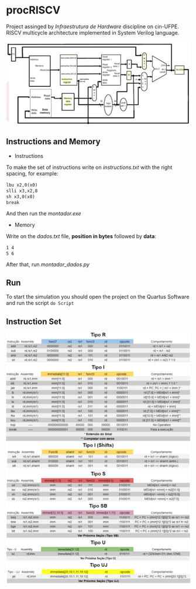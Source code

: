 
# procRISCV
Project assinged by *Infraestrutura de Hardware* discipline on cin-UFPE. 
RISCV multicycle architecture implemented in System Verilog language.

![alt text](https://raw.githubusercontent.com/lucasgrisiq/procRISCV/master/imageMaps/spec/arct.png)

## Instructions and Memory

- Instructions

To make the set of instructions write on *instructions.txt* with the right spacing, for example:

    lbu x2,0(x0)
    slli x3,x2,8
    sh x3,0(x0)
    break
And then run the *montador.exe*

- Memory

Write on the *dados.txt* file, **position in bytes** followed by **data**:

    1 4
    5 6
After that, run *montador_dados.py*

## Run
To start the simulation you should open the project on the Quartus Software and run the script `do Script`

## Instruction Set
![alt text](https://raw.githubusercontent.com/lucasgrisiq/procRISCV/master/imageMaps/spec/instSet1.png)
![alt text](https://raw.githubusercontent.com/lucasgrisiq/procRISCV/master/imageMaps/spec/instSet2.png)
![alt text](https://raw.githubusercontent.com/lucasgrisiq/procRISCV/master/imageMaps/spec/instSet3.png)
![alt text](https://raw.githubusercontent.com/lucasgrisiq/procRISCV/master/imageMaps/spec/instSet4.png)
![alt text](https://raw.githubusercontent.com/lucasgrisiq/procRISCV/master/imageMaps/spec/instSet5.png)
![alt text](https://raw.githubusercontent.com/lucasgrisiq/procRISCV/master/imageMaps/spec/instSet6.png)
![alt text](https://raw.githubusercontent.com/lucasgrisiq/procRISCV/master/imageMaps/spec/instSet7.png)

 
